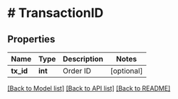 # # TransactionID

## Properties

Name | Type | Description | Notes
------------ | ------------- | ------------- | -------------
**tx_id** | **int** | Order ID | [optional] 

[[Back to Model list]](../../README.md#documentation-for-models) [[Back to API list]](../../README.md#documentation-for-api-endpoints) [[Back to README]](../../README.md)
